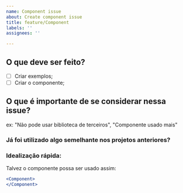 ```yaml
---
name: Component issue
about: Create component issue
title: feature/Component
labels: ''
assignees: ''

---
```


## O que deve ser feito?
- [ ] Criar exemplos;
- [ ] Criar o componente;

## O que é importante de se considerar nessa issue?
ex: "Não pode usar biblioteca de terceiros", "Componente usado mais"

### Já foi utilizado algo semelhante nos projetos anteriores?

### Idealização rápida:
Talvez o componente possa ser usado assim:

```jsx
<Component>
</Component>
```
